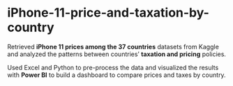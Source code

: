 # iPhone-11-price-and-taxation-by-country

Retrieved **iPhone 11 prices among the 37 countries** datasets from Kaggle and analyzed the patterns between countries’ **taxation and pricing** policies.

Used Excel and Python to pre-process the data and visualized the results with **Power BI** to build a dashboard to compare prices and taxes by country.
